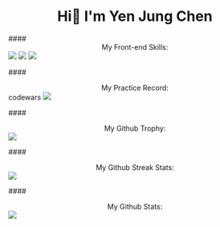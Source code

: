 <h1 align="center">Hi👋 I'm Yen Jung Chen</h1>
####<center>My Front-end Skills:</center>
<img src="https://img.shields.io/badge/HTML5-E34F26?style=for-the-badge&logo=html5&logoColor=white" />
<img src="https://img.shields.io/badge/CSS3-1572B6?style=for-the-badge&logo=css3&logoColor=white" />
<img src="https://img.shields.io/badge/JavaScript-323330?style=for-the-badge&logo=javascript&logoColor=F7DF1E" />

####<center>My Practice Record:</center>
codewars
<img src="https://www.codewars.com/users/jacky010080/badges/small" />

####<center>My Github Trophy:</center>
<img src="https://github-profile-trophy.vercel.app/?username=jacky010080">

####<center>My Github Streak Stats:</center>
<img src="https://streak-stats.demolab.com/?user=jacky010080">

####<center>My Github Stats:</center>
<img src="https://github-readme-stats.vercel.app/api?username=jacky010080">